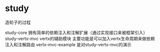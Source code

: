 # study
造轮子的过程

study-core 拥有简单的依赖注入和注解扩展（通过实现接口来被框架引入）
study-vertx-mvc vertx的辅助模块 主要功能是可以加入vertx生命周期来做依赖注入和注解路由
vertx-mvc-example 是对study-vertx-mvc的演示